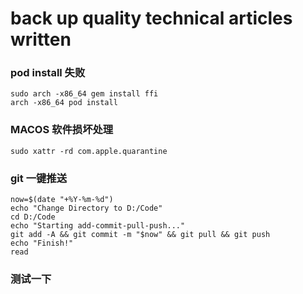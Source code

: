 # back up quality technical articles written

### pod install 失败

```
sudo arch -x86_64 gem install ffi
arch -x86_64 pod install
```
### MACOS 软件损坏处理
```
sudo xattr -rd com.apple.quarantine
```
### git 一键推送

```
now=$(date "+%Y-%m-%d")
echo "Change Directory to D:/Code"
cd D:/Code
echo "Starting add-commit-pull-push..."
git add -A && git commit -m "$now" && git pull && git push
echo "Finish!"
read
```

### 测试一下
